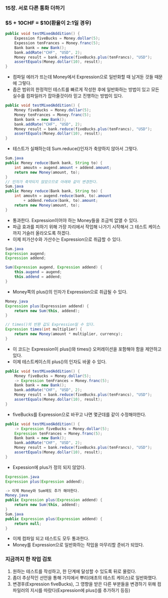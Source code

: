 ### 15장. 서로 다른 통화 더하기
### **$5 + 10CHF = $10(환율이 2:1일 경우)**
```java
public void testMixedAddition() {
    Expession fiveBucks = Money.dollar(5);
    Expession tenFrances = Money.franc(5);
    Bank bank = new Bank();
    bank.addRate("CHF", "USD", 2);
    Money result = bank.reduce(fiveBucks.plus(tenFrancs), "USD");
    assertEquals(Money.dollar(10), result);
}
```
- 컴파일 에러가 뜨는데 Money에서 Expression으로 일반화할 때 남겨둔 것들 때문에 그렇다.
- 좁은 범위의 한정적인 테스트를 빠르게 작성한 후에 일반화하는 방법이 있고 모든 실수를 컴파일러가 잡아줄것이라 믿고 진행하는 방법이 있다. 
```java
public void testMixedAddition() {
    Money fiveBucks = Money.dollar(5);
    Money tenFrances = Money.franc(5);
    Bank bank = new Bank();
    bank.addRate("CHF", "USD", 2);
    Money result = bank.reduce(fiveBucks.plus(tenFrancs), "USD");
    assertEquals(Money.dollar(10), result);
}
```
- 테스트가 실패하는데 Sum.reduce()인자가 축양하지 않아서 그렇다. 
```java
Sum.java
public Money reduce(Bank bank, String to) {
    int amoutn = augend.amount + addend.amount;
    return new Money(amount, to);
}
// 인자가 축약되지 않았으므로 아래와 같이 변경한다. 
Sum.java
public Money reduce(Bank bank, String to) {
    int amoutn = augend.reduce(bank, to).amount
        + addend.reduce(bank, to).amount;
    return new Money(amount, to);
}
```
- 통과한다. Expression이어야 하는 Money들을 조금씩 없앨 수 있다. 
- 파급 효과를 피하기 위해 가장 자리에서 작업해 나가기 시작해서 그 테스트 케이스까지 거슬러 올라오도록 하겠다. 
- 이제 피가산수와 가산수는 Expression으로 취급할 수 있다. 
```java
Sum.java
Expression augend;
Expression addend;

Sum(Expression augend, Expression addend) {
    this.augend = augend;
    this.addend = addend;
}
```
- Money쪽의 plus()의 인자가 Expression으로 취급될 수 있다. 
```java
Money.java
Expression plus(Expresssion addend) {
    return new Sum(this, addend);
}

// times()의 반환 값도 Expression일 수 있다. 
Expression times(int multiplier) {
    return new Money(amount * multiplier, currency);
}
```
- 이 코드는 Expression이 plus()와 times() 오퍼레이션을 포함해야 함을 제안하고 있다. 
- 이제 테스트케이스의 plus()의 인자도 바꿀 수 있다. 
```java
public void testMixedAddition() {
    Money fiveBucks = Money.dollar(5);
    -> Expression tenFrances = Money.franc(5);
    Bank bank = new Bank();
    bank.addRate("CHF", "USD", 2);
    Money result = bank.reduce(fiveBucks.plus(tenFrancs), "USD");
    assertEquals(Money.dollar(10), result);
}
```
- fiveBucks를 Expression으로 바꾸고 나면 몇군데를 같이 수정해야한다. 
```java
public void testMixedAddition() {
    -> Expression fiveBucks = Money.dollar(5);
    Expression tenFrances = Money.franc(5);
    Bank bank = new Bank();
    bank.addRate("CHF", "USD", 2);
    Money result = bank.reduce(fiveBucks.plus(tenFrancs), "USD");
    assertEquals(Money.dollar(10), result);
}
```
- Expession에 plus가 정의 되지 않았다. 
```java
Expression.java
Expression plus(Expression addend);

-> 이제 Money와 Sum에도 추가 해야한다. 
Money.java
public Expression plus(Expression addend) {
    return new Sum(this, addend);
}
Sum.java
public Expression plus(Expression addend) {
    return null;
}
```
- 이제 컴파일 되고 테스트도 모두 통과한다.
- Money를 Expression으로 일반화하는 작업을 마무리할 준비가 되었다. 
### 지금까지 한 작업 검토
1. 원하는 테스트를 작성하고, 한 단계에 달성할 수 있도록 뒤로 물렀다. 
2. 좀더 추상적인 선언을 통해 가지에서 뿌리(애초의 테스트 케이스)로 일반화했다. 
3. 변경후(Expression fiveBucks), 그 영향을 받은 다른 부분들을 변경하기 위해 컴파일러의 지시를 따랐다(Expression에 plus()를 추가하기 등등)
